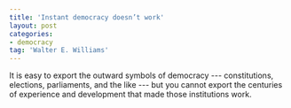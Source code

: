 ```yaml
---
title: 'Instant democracy doesn’t work'
layout: post
categories:
- democracy
tag: 'Walter E. Williams'
---
```


It is easy to export the outward symbols of democracy --- constitutions, elections, parliaments, and the like --- but you cannot export the centuries of experience and development that made those institutions work.